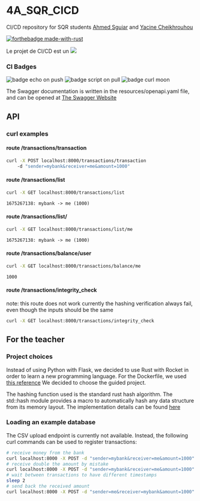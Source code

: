 # 4A_SQR_CICD
CI/CD repository for SQR students [Ahmed Sguiar](https://github.com/SguiarAhmed) and [Yacine Cheikhrouhou](https://github.com/yacinecheikh)

[![forthebadge made-with-rust](http://ForTheBadge.com/images/badges/made-with-rust.svg)](https://www.rust-lang.org)

Le projet de CI/CD est un [![](https://img.shields.io/badge/PROJET_TERMINÉ_🚀-059142?style=for-the-badge&logoColor=white)](https://dev.to/envoy_/150-badges-for-github-pnk) 

### CI Badges

![badge echo on push](https://github.com/yacinecheikh/4A_SQR_CICD/actions/workflows/echo.yml/badge.svg)
![badge script on pull](https://github.com/yacinecheikh/4A_SQR_CICD/actions/workflows/onpull.yml/badge.svg)
![badge curl moon](https://github.com/yacinecheikh/4A_SQR_CICD/actions/workflows/mooncurl.yml/badge.svg)

The Swagger documentation is written in the resources/openapi.yaml file, and can be opened at [The Swagger Website](https://editor.swagger.io/)

## API

### curl examples

#### route /transactions/transaction
```bash
curl -X POST localhost:8000/transactions/transaction
    -d "sender=mybank&receiver=me&amount=1000"
```


#### route /transactions/list
```bash
curl -X GET localhost:8000/transactions/list
```
```
1675267138: mybank -> me (1000)
```


#### route /transactions/list/<user>
```bash
curl -X GET localhost:8000/transactions/list/me
```
```text
1675267138: mybank -> me (1000)
```

#### route /transactions/balance/user
```bash
curl -X GET localhost:8000/transactions/balance/me
```
```text
1000
```

#### route /transactions/integrity_check
note: this route does not work currently
the hashing verification always fail, even though the inputs should be the same
```bash
curl -X GET localhost:8000/transactions/integrity_check
```



## For the teacher

### Project choices
Instead of using Python with Flask, we decided to use Rust with Rocket in order to learn a new programming language.
For the Dockerfile, we used [this reference](https://www.koyeb.com/tutorials/deploy-a-rust-web-app-with-rocket)
We decided to choose the guided project.

The hashing function used is the standard rust hash algorithm.
The std::hash module provides a macro to automatically hash any data structure from its memory layout.
The implementation details can be found [here](https://nnethercote.github.io/2021/12/08/a-brutally-effective-hash-function-in-rust.html)



### Loading an example database

The CSV upload endpoint is currently not available.
Instead, the following curl commands can be used to register transactions:
```bash
# receive money from the bank
curl localhost:8000 -X POST -d "sender=mybank&receiver=me&amount=1000"
# receive double the amount by mistake
curl localhost:8000 -X POST -d "sender=mybank&receiver=me&amount=1000"
# wait between transactions to have different timestamps
sleep 2
# send back the received amount
curl localhost:8000 -X POST -d "sender=me&receiver=mybank&amount=1000"
```

